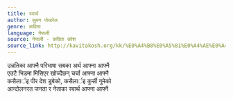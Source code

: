 ```yaml
---
title: स्वार्थ
author: सुमन पोखरेल
genre: कविता
language: नेपाली
source: नेपाली - कविता कोश
source_link: http://kavitakosh.org/kk/%E0%A4%B8%E0%A5%81%E0%A4%AE%E0%A4%A8_%E0%A4%AA%E0%A5%8B%E0%A4%96%E0%A4%B0%E0%A5%87%E0%A4%B2
---
```


उन्नतिका आफ्नै परिभाषा सबका अर्थ आफ्ना आफ्नै  
एउटै भिडमा मिसिएर खोज्दैछन् चर्चा आफ्ना आफ्नै  
कसैलार्इ पीर देश डुबेको, कसैलार्इ कुर्सी गुमेको  
आन्दोलनरत जनता र नेताका स्वार्थ आफ्ना आफ्नै
